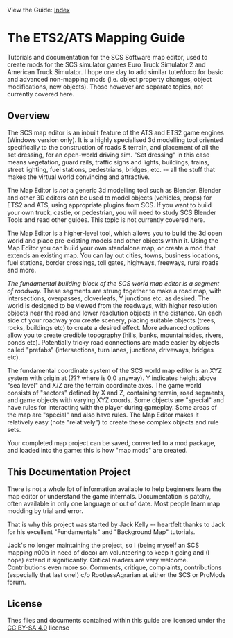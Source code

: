 View the Guide: [Index](./docs/index.md)

# The ETS2/ATS Mapping Guide
Tutorials and documentation for the SCS Software map editor, used to create mods for the SCS simulator games Euro Truck Simulator 2 and American Truck Simulator.  I hope one day to add similar tute/doco for basic and advanced non-mapping mods (i.e. object property changes, object modifications, new objects).  Those however are separate topics, not currently covered here.

## Overview

The SCS map editor is an inbuilt feature of the ATS and ETS2 game engines (Windows version only).  It is a highly specialised 3d modelling tool oriented specifically to the construction of roads & terrain, and placement of all the set dressing, for an open-world driving sim. "Set dressing" in this case means vegetation, guard rails, traffic signs and lights, buildings, trains, street lighting, fuel stations, pedestrians, bridges, etc. -- all the stuff that makes the virtual world convincing and attractive.  

The Map Editor is *not* a generic 3d modelling tool such as Blender.  Blender and other 3D editors can be used to model objects (vehicles, props) for ETS2 and ATS, using appropriate plugins from SCS.  If you want to build your own truck, castle, or pedestrian, you will need to study SCS Blender Tools and read other guides.  This topic is not currently covered here.

The Map Editor is a higher-level tool, which allows you to build the 3d open world and place pre-existing models and other objects within it.  Using the Map Editor you can build your own standalone map, or create a mod that extends an existing map.  You can lay out cities, towns, business locations, fuel stations, border crossings, toll gates, highways, freeways, rural roads and more.

*The fundamental building block of the SCS world map editor is a segment of roadway.*  These segments are strung together to make a road map, with intersections, overpasses, cloverleafs, Y junctions etc. as desired.  The world is designed to be viewed from the roadways, with higher resolution objects near the road and lower resolution objects in the distance.  On each side of your roadway you create scenery, placing suitable objects (trees, rocks, buildings etc) to create a desired effect.  More advanced options allow you to create credible topography (hills, banks, mountainsides, rivers, ponds etc).  Potentially tricky road connections are made easier by objects called "prefabs" (intersections, turn lanes, junctions, driveways, bridges etc).

The fundamental coordinate system of the SCS world map editor is an XYZ system with origin at (??? where is 0,0 anyway).  Y indicates height above "sea level" and X/Z are the terrain coordinate axes.  The game world consists of "sectors" defined by X and Z, containing terrain, road segments, and game objects with varying XYZ coords.  Some objects are "special" and have rules for interacting with the player during gameplay.  Some areas of the map are "special" and also have rules.  The Map Editor makes it relatively easy (note "relatively") to create these complex objects and rule sets.

Your completed map project can be saved, converted to a mod package, and loaded into the game: this is how "map mods" are created.

## This Documentation Project

There is not a whole lot of information available to help beginners learn the map editor or understand the game internals.  Documentation is patchy, often available in only one language or out of date.  Most people learn map modding by trial and error.

That is why this project was started by Jack Kelly -- heartfelt thanks to Jack for his excellent "Fundamentals"  and "Background Map" tutorials.

Jack's no longer maintaining the project, so I (being myself an SCS mapping n00b in need of doco) am volunteering to keep it going and (I hope) extend it significantly.  Critical readers are very welcome.  Contributions even more so.  Comments, critique, complaints, contributions (especially that last one!) c/o RootlessAgrarian at either the SCS or ProMods forum.

## License 
Thes files and documents contained within this guide are licensed under the [CC BY-SA 4.0](https://creativecommons.org/licenses/by-sa/4.0/) license
